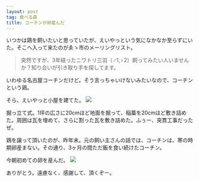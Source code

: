 ```yaml
---
layout: post
tag: 食べる森
title: コーチンが卵産んだ
---
```

いつかは鶏を飼いたいと思っていたが、えいやっという気になかなか至らずにいた。そこへ入って来たのがゑゝ市のメーリングリスト。

> 突然ですが、3年経ったニワトリ三羽（♂1,♀2）飼ってみたい人いませんか？知り合いが引き取り手を探してます。

いわゆる名古屋コーチンだけど。そう言っちゃいけないみたいなので、コーチンという鶏。

そら、えいやっと小屋を建てた。
![](https://c1.staticflickr.com/3/2927/33198875076_cdf7254d23.jpg)

掘っ立て式。1坪の広さに20cmほど地面を掘って、稲藁を20cmほど敷き詰めた。周囲は瓦を埋めて、さらに割った瓦を敷き詰めた。ふぅー、突貫工事だったぜ。

鶏を譲って頂いたのが、昨年末。元の飼い主さんの話では、コーチンは、寒の時期卵産まない。その通り、3ヶ月の間ただ飯を食い続けたコーチン。

今朝初めての卵を産んだ。
![](https://c1.staticflickr.com/3/2871/33198872916_2193670815.jpg)

ありがとう。遠慮なく、感謝して、頂くぞー。
